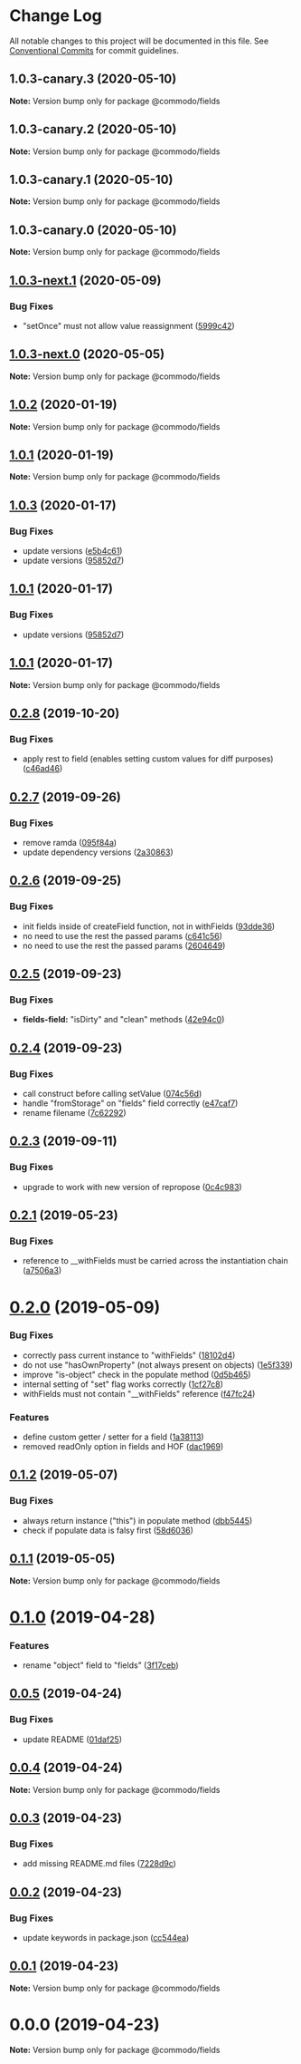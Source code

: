 # Change Log

All notable changes to this project will be documented in this file.
See [Conventional Commits](https://conventionalcommits.org) for commit guidelines.

## 1.0.3-canary.3 (2020-05-10)

**Note:** Version bump only for package @commodo/fields





## 1.0.3-canary.2 (2020-05-10)

**Note:** Version bump only for package @commodo/fields





## 1.0.3-canary.1 (2020-05-10)

**Note:** Version bump only for package @commodo/fields





## 1.0.3-canary.0 (2020-05-10)

**Note:** Version bump only for package @commodo/fields





## [1.0.3-next.1](https://github.com/webiny/commodo/compare/@commodo/fields@1.0.3-next.0...@commodo/fields@1.0.3-next.1) (2020-05-09)


### Bug Fixes

* "setOnce" must not allow value reassignment ([5999c42](https://github.com/webiny/commodo/commit/5999c42685bc83abd09860e77512f53292596d3c))





## [1.0.3-next.0](https://github.com/webiny/commodo/compare/@commodo/fields@1.0.2...@commodo/fields@1.0.3-next.0) (2020-05-05)

**Note:** Version bump only for package @commodo/fields





## [1.0.2](https://github.com/webiny/commodo/compare/@commodo/fields@1.0.3...@commodo/fields@1.0.2) (2020-01-19)

**Note:** Version bump only for package @commodo/fields





## [1.0.1](https://github.com/webiny/commodo/compare/@commodo/fields@1.0.3...@commodo/fields@1.0.1) (2020-01-19)

**Note:** Version bump only for package @commodo/fields





## [1.0.3](https://github.com/webiny/commodo/compare/@commodo/fields@1.0.1...@commodo/fields@1.0.3) (2020-01-17)


### Bug Fixes

* update versions ([e5b4c61](https://github.com/webiny/commodo/commit/e5b4c61))
* update versions ([95852d7](https://github.com/webiny/commodo/commit/95852d7))





## [1.0.1](https://github.com/webiny/commodo/compare/@commodo/fields@1.0.1...@commodo/fields@1.0.1) (2020-01-17)


### Bug Fixes

* update versions ([95852d7](https://github.com/webiny/commodo/commit/95852d7))





## [1.0.1](https://github.com/webiny/commodo/compare/@commodo/fields@0.2.8...@commodo/fields@1.0.1) (2020-01-17)

**Note:** Version bump only for package @commodo/fields





## [0.2.8](https://github.com/webiny/commodo/compare/@commodo/fields@0.2.7...@commodo/fields@0.2.8) (2019-10-20)


### Bug Fixes

* apply rest to field (enables setting custom values for diff purposes) ([c46ad46](https://github.com/webiny/commodo/commit/c46ad46))





## [0.2.7](https://github.com/webiny/commodo/compare/@commodo/fields@0.2.6...@commodo/fields@0.2.7) (2019-09-26)


### Bug Fixes

* remove ramda ([095f84a](https://github.com/webiny/commodo/commit/095f84a))
* update dependency versions ([2a30863](https://github.com/webiny/commodo/commit/2a30863))





## [0.2.6](https://github.com/webiny/commodo/compare/@commodo/fields@0.2.5...@commodo/fields@0.2.6) (2019-09-25)


### Bug Fixes

* init fields inside of createField function, not in withFields ([93dde36](https://github.com/webiny/commodo/commit/93dde36))
* no need to use the rest the passed params ([c641c56](https://github.com/webiny/commodo/commit/c641c56))
* no need to use the rest the passed params ([2604649](https://github.com/webiny/commodo/commit/2604649))





## [0.2.5](https://github.com/webiny/commodo/compare/@commodo/fields@0.2.4...@commodo/fields@0.2.5) (2019-09-23)


### Bug Fixes

* **fields-field:** "isDirty" and "clean" methods ([42e94c0](https://github.com/webiny/commodo/commit/42e94c0))





## [0.2.4](https://github.com/webiny/commodo/compare/@commodo/fields@0.2.3...@commodo/fields@0.2.4) (2019-09-23)


### Bug Fixes

* call construct before calling setValue ([074c56d](https://github.com/webiny/commodo/commit/074c56d))
* handle "fromStorage" on "fields" field correctly ([e47caf7](https://github.com/webiny/commodo/commit/e47caf7))
* rename filename ([7c62292](https://github.com/webiny/commodo/commit/7c62292))





## [0.2.3](https://github.com/webiny/commodo/compare/@commodo/fields@0.2.1...@commodo/fields@0.2.3) (2019-09-11)


### Bug Fixes

* upgrade to work with new version of repropose ([0c4c983](https://github.com/webiny/commodo/commit/0c4c983))





## [0.2.1](https://github.com/webiny/commodo/compare/@commodo/fields@0.2.0...@commodo/fields@0.2.1) (2019-05-23)


### Bug Fixes

* reference to __withFields must be carried across the instantiation chain ([a7506a3](https://github.com/webiny/commodo/commit/a7506a3))





# [0.2.0](https://github.com/webiny/commodo/compare/@commodo/fields@0.1.2...@commodo/fields@0.2.0) (2019-05-09)


### Bug Fixes

* correctly pass current instance to "withFields" ([18102d4](https://github.com/webiny/commodo/commit/18102d4))
* do not use "hasOwnProperty" (not always present on objects) ([1e5f339](https://github.com/webiny/commodo/commit/1e5f339))
* improve "is-object" check in the populate method ([0d5b465](https://github.com/webiny/commodo/commit/0d5b465))
* internal setting of "set" flag works correctly ([1cf27c8](https://github.com/webiny/commodo/commit/1cf27c8))
* withFields must not contain "__withFields" reference ([f47fc24](https://github.com/webiny/commodo/commit/f47fc24))


### Features

* define custom getter / setter for a field ([1a38113](https://github.com/webiny/commodo/commit/1a38113))
* removed readOnly option in fields and HOF ([dac1969](https://github.com/webiny/commodo/commit/dac1969))





## [0.1.2](https://github.com/webiny/commodo/compare/@commodo/fields@0.1.1...@commodo/fields@0.1.2) (2019-05-07)


### Bug Fixes

* always return instance ("this") in populate method ([dbb5445](https://github.com/webiny/commodo/commit/dbb5445))
* check if populate data is falsy first ([58d6036](https://github.com/webiny/commodo/commit/58d6036))





## [0.1.1](https://github.com/webiny/commodo/compare/@commodo/fields@0.1.0...@commodo/fields@0.1.1) (2019-05-05)

**Note:** Version bump only for package @commodo/fields





# [0.1.0](https://github.com/webiny/commodo/compare/@commodo/fields@0.0.5...@commodo/fields@0.1.0) (2019-04-28)


### Features

* rename "object" field to "fields" ([3f17ceb](https://github.com/webiny/commodo/commit/3f17ceb))





## [0.0.5](https://github.com/webiny/commodo/compare/@commodo/fields@0.0.4...@commodo/fields@0.0.5) (2019-04-24)


### Bug Fixes

* update README ([01daf25](https://github.com/webiny/commodo/commit/01daf25))





## [0.0.4](https://github.com/webiny/commodo/compare/@commodo/fields@0.0.3...@commodo/fields@0.0.4) (2019-04-24)

**Note:** Version bump only for package @commodo/fields





## [0.0.3](https://github.com/webiny/commodo/compare/@commodo/fields@0.0.2...@commodo/fields@0.0.3) (2019-04-23)


### Bug Fixes

* add missing README.md files ([7228d9c](https://github.com/webiny/commodo/commit/7228d9c))





## [0.0.2](https://github.com/webiny/commodo/compare/@commodo/fields@0.0.1...@commodo/fields@0.0.2) (2019-04-23)


### Bug Fixes

* update keywords in package.json ([cc544ea](https://github.com/webiny/commodo/commit/cc544ea))





## [0.0.1](https://github.com/webiny/commodo/compare/@commodo/fields@0.0.0...@commodo/fields@0.0.1) (2019-04-23)

**Note:** Version bump only for package @commodo/fields





# 0.0.0 (2019-04-23)

**Note:** Version bump only for package @commodo/fields
